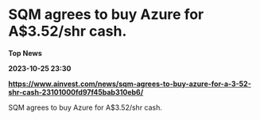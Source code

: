 # SQM agrees to buy Azure for A$3.52/shr cash.
**Top News**

**2023-10-25 23:30**

**https://www.ainvest.com/news/sqm-agrees-to-buy-azure-for-a-3-52-shr-cash-23101000fd97f45bab310eb6/**

SQM agrees to buy Azure for A$3.52/shr cash.